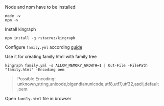 Node and npm have to be installed

```
node -v
npm -v
```

Install kingraph

```
npm install -g rstacruz/kingraph
```

Configure `family.yml` according [guide](https://github.com/rstacruz/kingraph/blob/master/docs/getting_started.md)

Use it for creating family.html with family tree

```
kingraph family.yml -s ALLOW_MEMORY_GROWTH=1 | Out-File -FilePath "family.html" -Encoding oem
```

> Possible Encoding: unknown,string,unicode,bigendianunicode,utf8,utf7,utf32,ascii,default,oem

Open `family.html` file in browser
